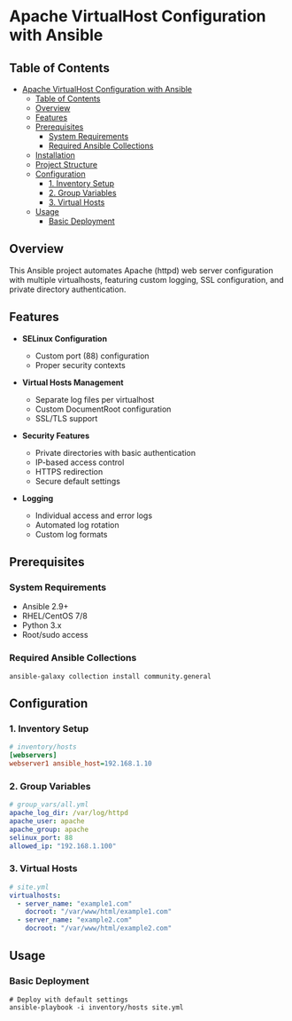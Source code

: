 # Apache VirtualHost Configuration with Ansible

## Table of Contents
- [Apache VirtualHost Configuration with Ansible](#apache-virtualhost-configuration-with-ansible)
  - [Table of Contents](#table-of-contents)
  - [Overview](#overview)
  - [Features](#features)
  - [Prerequisites](#prerequisites)
    - [System Requirements](#system-requirements)
    - [Required Ansible Collections](#required-ansible-collections)
  - [Installation](#installation)
  - [Project Structure](#project-structure)
  - [Configuration](#configuration)
    - [1. Inventory Setup](#1-inventory-setup)
    - [2. Group Variables](#2-group-variables)
    - [3. Virtual Hosts](#3-virtual-hosts)
  - [Usage](#usage)
    - [Basic Deployment](#basic-deployment)

## Overview

This Ansible project automates Apache (httpd) web server configuration with multiple virtualhosts, featuring custom logging, SSL configuration, and private directory authentication.

## Features

* **SELinux Configuration**
  * Custom port (88) configuration
  * Proper security contexts

* **Virtual Hosts Management**
  * Separate log files per virtualhost
  * Custom DocumentRoot configuration
  * SSL/TLS support

* **Security Features**
  * Private directories with basic authentication
  * IP-based access control
  * HTTPS redirection
  * Secure default settings

* **Logging**
  * Individual access and error logs
  * Automated log rotation
  * Custom log formats

## Prerequisites

### System Requirements
* Ansible 2.9+
* RHEL/CentOS 7/8
* Python 3.x
* Root/sudo access

### Required Ansible Collections
```
ansible-galaxy collection install community.general
```

## Configuration

### 1. Inventory Setup
```ini
# inventory/hosts
[webservers]
webserver1 ansible_host=192.168.1.10
```

### 2. Group Variables
```yaml
# group_vars/all.yml
apache_log_dir: /var/log/httpd
apache_user: apache
apache_group: apache
selinux_port: 88
allowed_ip: "192.168.1.100"
```

### 3. Virtual Hosts
```yaml
# site.yml
virtualhosts:
  - server_name: "example1.com"
    docroot: "/var/www/html/example1.com"
  - server_name: "example2.com"
    docroot: "/var/www/html/example2.com"
```

## Usage

### Basic Deployment
```
# Deploy with default settings
ansible-playbook -i inventory/hosts site.yml
```
